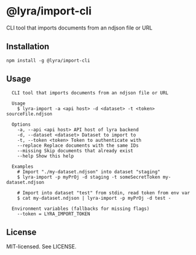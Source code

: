 # @lyra/import-cli

CLI tool that imports documents from an ndjson file or URL

## Installation

```
npm install -g @lyra/import-cli
```

## Usage

```
  CLI tool that imports documents from an ndjson file or URL

  Usage
    $ lyra-import -a <api host> -d <dataset> -t <token> sourceFile.ndjson

  Options
    -a, --api <api host> API host of lyra backend
    -d, --dataset <dataset> Dataset to import to
    -t, --token <token> Token to authenticate with
    --replace Replace documents with the same IDs
    --missing Skip documents that already exist
    --help Show this help

  Examples
    # Import "./my-dataset.ndjson" into dataset "staging"
    $ lyra-import -p myPrOj -d staging -t someSecretToken my-dataset.ndjson

    # Import into dataset "test" from stdin, read token from env var
    $ cat my-dataset.ndjson | lyra-import -p myPrOj -d test -

  Environment variables (fallbacks for missing flags)
    --token = LYRA_IMPORT_TOKEN
```

## License

MIT-licensed. See LICENSE.
